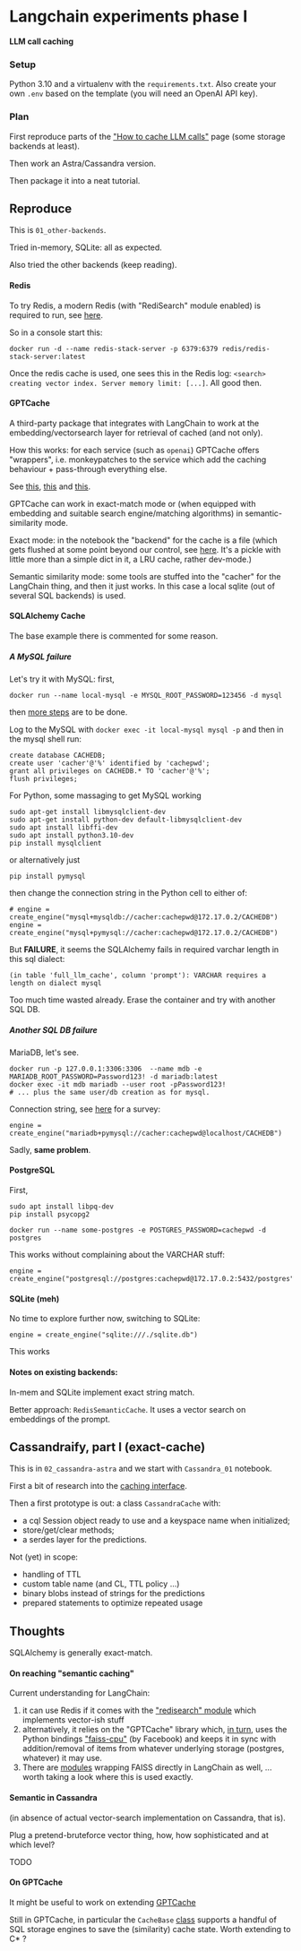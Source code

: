 # Langchain experiments phase I

**LLM call caching**

### Setup

Python 3.10 and a virtualenv with the `requirements.txt`. Also create your
own `.env` based on the template (you will need an OpenAI API key).

### Plan

First reproduce parts of the
["How to cache LLM calls"](https://python.langchain.com/en/latest/modules/models/llms/examples/llm_caching.html)
page (some storage backends at least).

Then work an Astra/Cassandra version.

Then package it into a neat tutorial.

## Reproduce

This is `01_other-backends`.

Tried in-memory, SQLite: all as expected.

Also tried the other backends (keep reading).

#### Redis

To try Redis, a modern Redis (with "RediSearch" module enabled) is required to run,
see [here](https://redis.io/docs/stack/search/quick_start/).

So in a console start this:

```
docker run -d --name redis-stack-server -p 6379:6379 redis/redis-stack-server:latest
```

Once the redis cache is used, one sees this in the Redis log: `<search> creating vector index. Server memory limit: [...]`.
All good then.

#### GPTCache

A third-party package that integrates with LangChain to work at the
embedding/vectorsearch layer for retrieval of cached (and not only).

How this works: for each service (such as `openai`) GPTCache offers "wrappers",
i.e. monkeypatches to the service which add the caching behaviour + pass-through everything else.

See [this](https://gptcache.readthedocs.io/en/latest/_modules/gptcache/adapter/openai.html#ChatCompletion), [this](https://github.com/zilliztech/GPTCache/blob/6a1e2e82aabcd3a48486042ef5c7c6323f8589fd/gptcache/adapter/adapter.py#L8) and [this](https://github.com/zilliztech/GPTCache/blob/6a1e2e82aabcd3a48486042ef5c7c6323f8589fd/gptcache/adapter/openai.py#L73-L85).

GPTCache can work in exact-match mode or (when equipped with embedding and suitable search engine/matching algorithms)
in semantic-similarity mode.

Exact mode: in the notebook the "backend" for the cache is a file
(which gets flushed at some point beyond our control, see
[here](https://github.com/zilliztech/GPTCache/blob/6a1e2e82aabcd3a48486042ef5c7c6323f8589fd/gptcache/manager/data_manager.py#L68).
It's a pickle with little more than a simple dict in it, a LRU cache, rather dev-mode.)

Semantic similarity mode: some tools are stuffed into the "cacher" for the LangChain thing, and then it just works.
In this case a local sqlite (out of several SQL backends) is used.

#### SQLAlchemy Cache

The base example there is commented for some reason.

##### A MySQL failure

Let's try it with MySQL: first,

```
docker run --name local-mysql -e MYSQL_ROOT_PASSWORD=123456 -d mysql
```

then [more steps](https://www.howtogeek.com/devops/how-to-run-mysql-in-a-docker-container/) are to be done.

Log to the MySQL with `docker exec -it local-mysql mysql -p` and then in the mysql shell run:

```
create database CACHEDB;
create user 'cacher'@'%' identified by 'cachepwd';
grant all privileges on CACHEDB.* TO 'cacher'@'%';
flush privileges;
```

For Python, some massaging to get MySQL working

```
sudo apt-get install libmysqlclient-dev
sudo apt-get install python-dev default-libmysqlclient-dev
sudo apt install libffi-dev
sudo apt install python3.10-dev
pip install mysqlclient
```

or alternatively just

```
pip install pymysql
```

then change the connection string in the Python cell to either of:

```
# engine = create_engine("mysql+mysqldb://cacher:cachepwd@172.17.0.2/CACHEDB")
engine = create_engine("mysql+pymysql://cacher:cachepwd@172.17.0.2/CACHEDB")
```

But **FAILURE**, it seems the SQLAlchemy fails in required varchar length in this sql dialect:

```
(in table 'full_llm_cache', column 'prompt'): VARCHAR requires a length on dialect mysql
```

Too much time wasted already. Erase the container and try with another SQL DB.

##### Another SQL DB failure

MariaDB, let's see.

```
docker run -p 127.0.0.1:3306:3306  --name mdb -e MARIADB_ROOT_PASSWORD=Password123! -d mariadb:latest
docker exec -it mdb mariadb --user root -pPassword123!
# ... plus the same user/db creation as for mysql.
```

Connection string, see [here](https://github.com/zilliztech/GPTCache/blob/6a1e2e82aabcd3a48486042ef5c7c6323f8589fd/gptcache/manager/scalar_data/sql_storage.py#L99) for a survey:

```
engine = create_engine("mariadb+pymysql://cacher:cachepwd@localhost/CACHEDB")
```

Sadly, **same problem**.

#### PostgreSQL

First,

```
sudo apt install libpq-dev
pip install psycopg2
```

```
docker run --name some-postgres -e POSTGRES_PASSWORD=cachepwd -d postgres
```

This works without complaining about the VARCHAR stuff:

```
engine = create_engine("postgresql://postgres:cachepwd@172.17.0.2:5432/postgres")
```

#### SQLite (meh)

No time to explore further now, switching to SQLite:

```
engine = create_engine("sqlite:///./sqlite.db")
```

This works

#### Notes on existing backends:

In-mem and SQLite implement exact string match.

Better approach: `RedisSemanticCache`. It uses a vector search on embeddings of the prompt.


## Cassandraify, part I (exact-cache)

This is in `02_cassandra-astra` and we start with `Cassandra_01` notebook.

First a bit of research into the [caching interface](https://github.com/hwchase17/langchain/blob/master/langchain/cache.py).

Then a first prototype is out: a class `CassandraCache` with:

- a cql Session object ready to use and a keyspace name when initialized;
- store/get/clear methods;
- a serdes layer for the predictions.

Not (yet) in scope:

  - handling of TTL
  - custom table name (and CL, TTL policy ...)
  - binary blobs instead of strings for the predictions
  - prepared statements to optimize repeated usage


## Thoughts

SQLAlchemy is generally exact-match.

#### On reaching "semantic caching"

Current understanding for LangChain:

1. it can use Redis if it comes with the ["redisearch" module](https://github.com/hwchase17/langchain/blob/8de1b4c4c20ea81f44628a1c42fbc1bbfff37520/langchain/vectorstores/redis.py#L55-L58) which implements vector-ish stuff
2. alternatively, it relies on the "GPTCache" library which, [in turn](https://github.com/zilliztech/GPTCache/blob/6a1e2e82aabcd3a48486042ef5c7c6323f8589fd/gptcache/manager/vector_data/faiss.py), uses the Python bindings ["faiss-cpu"](https://pypi.org/project/faiss-cpu/) (by Facebook) and keeps it in sync with addition/removal of items from whatever underlying storage (postgres, whatever) it may use.
3. There are [modules](https://github.com/hwchase17/langchain/blob/8de1b4c4c20ea81f44628a1c42fbc1bbfff37520/langchain/vectorstores/faiss.py) wrapping FAISS directly in LangChain as well, ... worth taking a look where this is used exactly.

#### Semantic in Cassandra

(in absence of actual vector-search implementation on Cassandra, that is).

Plug a pretend-bruteforce vector thing, how, how sophisticated and at which level?

TODO

#### On GPTCache

It might be useful to work on extending [GPTCache](https://github.com/zilliztech/GPTCache)

Still in GPTCache, in particular the `CacheBase` [class](https://github.com/zilliztech/GPTCache/blob/6a1e2e82aabcd3a48486042ef5c7c6323f8589fd/gptcache/manager/scalar_data/manager.py#L17) supports a handful of SQL storage engines to save the (similarity) cache state. Worth extending to C* ?
